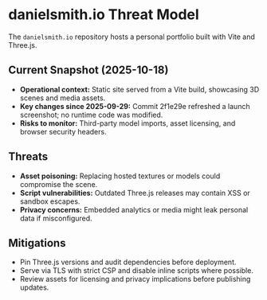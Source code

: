 # danielsmith.io Threat Model

The `danielsmith.io` repository hosts a personal portfolio built with Vite and Three.js.

## Current Snapshot (2025-10-18)

- **Operational context:** Static site served from a Vite build, showcasing 3D scenes and media assets.
- **Key changes since 2025-09-29:** Commit 2f1e29e refreshed a launch screenshot; no runtime code was
  modified.
- **Risks to monitor:** Third-party model imports, asset licensing, and browser security headers.

## Threats

- **Asset poisoning:** Replacing hosted textures or models could compromise the scene.
- **Script vulnerabilities:** Outdated Three.js releases may contain XSS or sandbox escapes.
- **Privacy concerns:** Embedded analytics or media might leak personal data if misconfigured.

## Mitigations

- Pin Three.js versions and audit dependencies before deployment.
- Serve via TLS with strict CSP and disable inline scripts where possible.
- Review assets for licensing and privacy implications before publishing updates.
